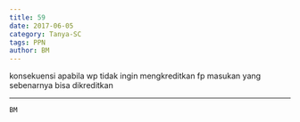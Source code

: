```yaml
---
title: 59
date: 2017-06-05
category: Tanya-SC
tags: PPN
author: BM
---
```


konsekuensi apabila wp tidak ingin mengkreditkan fp masukan yang sebenarnya bisa dikreditkan

---



`BM`
